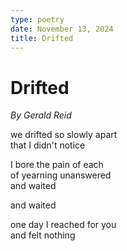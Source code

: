 ```yaml
---
type: poetry
date: November 13, 2024
title: Drifted
---
```


# Drifted

*By Gerald Reid*

we drifted so slowly apart  
that I didn't notice

I bore the pain of each  
of yearning unanswered  
and waited

and waited

one day I reached for you  
and felt nothing